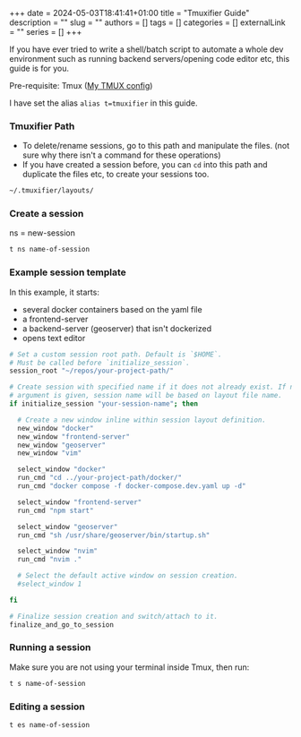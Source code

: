 +++ 
date = 2024-05-03T18:41:41+01:00
title = "Tmuxifier Guide"
description = ""
slug = ""
authors = []
tags = []
categories = []
externalLink = ""
series = []
+++

If you have ever tried to write a shell/batch script to automate a whole dev environment such as running backend servers/opening code editor etc, this guide is for you.

Pre-requisite: Tmux ([My TMUX config](https://github.com/jchai01/dotfiles/blob/main/.tmux.conf))

I have set the alias `alias t=tmuxifier` in this guide.

### Tmuxifier Path

- To delete/rename sessions, go to this path and manipulate the files. (not sure why there isn't a command for these operations)
- If you have created a session before, you can `cd` into this path and duplicate the files etc, to create your sessions too.

```bash
~/.tmuxifier/layouts/
```

### Create a session

ns = new-session

```bash
t ns name-of-session
```

### Example session template

In this example, it starts:

- several docker containers based on the yaml file
- a frontend-server
- a backend-server (geoserver) that isn't dockerized
- opens text editor

```bash
# Set a custom session root path. Default is `$HOME`.
# Must be called before `initialize_session`.
session_root "~/repos/your-project-path/"

# Create session with specified name if it does not already exist. If no
# argument is given, session name will be based on layout file name.
if initialize_session "your-session-name"; then

  # Create a new window inline within session layout definition.
  new_window "docker"
  new_window "frontend-server"
  new_window "geoserver"
  new_window "vim"

  select_window "docker"
  run_cmd "cd ../your-project-path/docker/"
  run_cmd "docker compose -f docker-compose.dev.yaml up -d"

  select_window "frontend-server"
  run_cmd "npm start"

  select_window "geoserver"
  run_cmd "sh /usr/share/geoserver/bin/startup.sh"

  select_window "nvim"
  run_cmd "nvim ."

  # Select the default active window on session creation.
  #select_window 1

fi

# Finalize session creation and switch/attach to it.
finalize_and_go_to_session
```

### Running a session

Make sure you are not using your terminal inside Tmux, then run:

```bash
t s name-of-session
```

### Editing a session

```bash
t es name-of-session
```
